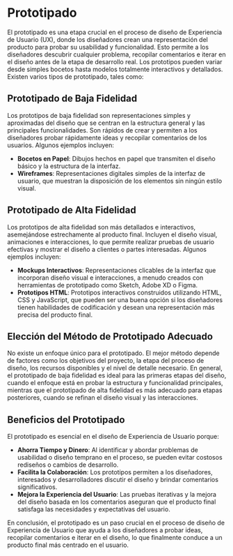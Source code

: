 # Prototipado

El prototipado es una etapa crucial en el proceso de diseño de Experiencia de Usuario (UX), donde los diseñadores crean una representación del producto para probar su usabilidad y funcionalidad. Esto permite a los diseñadores descubrir cualquier problema, recopilar comentarios e iterar en el diseño antes de la etapa de desarrollo real. Los prototipos pueden variar desde simples bocetos hasta modelos totalmente interactivos y detallados. Existen varios tipos de prototipado, tales como:

## Prototipado de Baja Fidelidad

Los prototipos de baja fidelidad son representaciones simples y aproximadas del diseño que se centran en la estructura general y las principales funcionalidades. Son rápidos de crear y permiten a los diseñadores probar rápidamente ideas y recopilar comentarios de los usuarios. Algunos ejemplos incluyen:

- **Bocetos en Papel**: Dibujos hechos en papel que transmiten el diseño básico y la estructura de la interfaz.
- **Wireframes**: Representaciones digitales simples de la interfaz de usuario, que muestran la disposición de los elementos sin ningún estilo visual.

## Prototipado de Alta Fidelidad

Los prototipos de alta fidelidad son más detallados e interactivos, asemejándose estrechamente al producto final. Incluyen el diseño visual, animaciones e interacciones, lo que permite realizar pruebas de usuario efectivas y mostrar el diseño a clientes o partes interesadas. Algunos ejemplos incluyen:

- **Mockups Interactivos**: Representaciones clicables de la interfaz que incorporan diseño visual e interacciones, a menudo creados con herramientas de prototipado como Sketch, Adobe XD o Figma.
- **Prototipos HTML**: Prototipos interactivos construidos utilizando HTML, CSS y JavaScript, que pueden ser una buena opción si los diseñadores tienen habilidades de codificación y desean una representación más precisa del producto final.

## Elección del Método de Prototipado Adecuado

No existe un enfoque único para el prototipado. El mejor método depende de factores como los objetivos del proyecto, la etapa del proceso de diseño, los recursos disponibles y el nivel de detalle necesario. En general, el prototipado de baja fidelidad es ideal para las primeras etapas del diseño, cuando el enfoque está en probar la estructura y funcionalidad principales, mientras que el prototipado de alta fidelidad es más adecuado para etapas posteriores, cuando se refinan el diseño visual y las interacciones.

## Beneficios del Prototipado

El prototipado es esencial en el diseño de Experiencia de Usuario porque:

- **Ahorra Tiempo y Dinero**: Al identificar y abordar problemas de usabilidad o diseño temprano en el proceso, se pueden evitar costosos rediseños o cambios de desarrollo.
- **Facilita la Colaboración**: Los prototipos permiten a los diseñadores, interesados y desarrolladores discutir el diseño y brindar comentarios significativos.
- **Mejora la Experiencia del Usuario**: Las pruebas iterativas y la mejora del diseño basada en los comentarios aseguran que el producto final satisfaga las necesidades y expectativas del usuario.

En conclusión, el prototipado es un paso crucial en el proceso de diseño de Experiencia de Usuario que ayuda a los diseñadores a probar ideas, recopilar comentarios e iterar en el diseño, lo que finalmente conduce a un producto final más centrado en el usuario.
